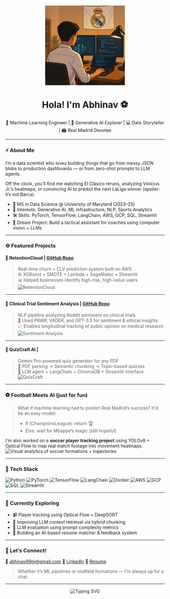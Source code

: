 <!-- Banner -->
<p align="center">
  <img src="https://github.com/abhinav12m/abhinav12m/blob/main/files/ChatGPT%20Image%20Jul%2027%2C%202025%2C%2012_28_36%20AM.png" alt="Abhinav Maheshwari Banner" width="50%" height="auto" />
</p>

<h1 align="center">Hola! I'm Abhinav ⚽</h1>

<p align="center">
  🧠 Machine Learning Engineer | 🤖 Generative AI Explorer | 💻 Data Storyteller | 🏟️ Real Madrid Devotee
</p>

---

### ⚡ About Me

I’m a data scientist who loves building things that go from messy JSON blobs to production dashboards — or from zero-shot prompts to LLM agents.

Off the clock, you’ll find me watching El Clásico reruns, analyzing Vinícius Jr.’s heatmaps, or convincing AI to predict the next LaLiga winner (spoiler: it’s not Barca).

- 📍 MS in Data Science @ University of Maryland (2023–25)  
- 🧠 Interests: Generative AI, ML Infrastructure, NLP, Sports Analytics  
- 🛠️ Skills: PyTorch, TensorFlow, LangChain, AWS, GCP, SQL, Streamlit  
- 👟 Dream Project: Build a tactical assistant for coaches using computer vision + LLMs

---

### ⚙️ Featured Projects

#### 🧠 RetentionCloud | [GitHub Repo](#)
> Real-time churn + CLV prediction system built on AWS  
> ⚙️ XGBoost + SMOTE + Lambda + SageMaker + Streamlit  
> 📊 Helped businesses identify high-risk, high-value users  
![RetentionCloud](https://github.com/abhinav12m/abhinav12m/blob/main/assets/retentioncloud.gif)

---

#### 🧪 Clinical Trial Sentiment Analysis | [GitHub Repo](#)
> NLP pipeline analyzing Reddit sentiment on clinical trials  
> 🤖 Used PRAW, VADER, and GPT-3.5 for sentiment & ethical insights  
> 📈 Enables longitudinal tracking of public opinion on medical research  
![Sentiment Analysis](https://github.com/abhinav12m/abhinav12m/blob/main/assets/sentiment.png)

---

#### 📝 QuizCraft AI |
> Gemini Pro-powered quiz generator for any PDF  
> 📄 PDF parsing → Semantic chunking → Topic-based quizzes  
> 🧠 LLM agent + LangChain + ChromaDB + Streamlit interface  
![QuizCraft](https://github.com/abhinav12m/abhinav12m/blob/main/assets/quizcraft.gif)

---

### ⚽ Football Meets AI (just for fun)

> What if machine learning had to predict Real Madrid’s success?
> It'd be an easy model:  
> - If (ChampionsLeague): return 🏆  
> - Else: wait for Mbappe’s magic (still hopeful)

I'm also worked on a **soccer player tracking project** using YOLOv8 + Optical Flow to map real match footage into movement heatmaps.  
![Visual analytics of soccer formations + trajectories](https://github.com/abhinav12m/FLOWTBALL)

---

### 🧰 Tech Stack

![Python](https://img.shields.io/badge/-Python-333?style=flat&logo=python)
![PyTorch](https://img.shields.io/badge/-PyTorch-333?style=flat&logo=pytorch)
![TensorFlow](https://img.shields.io/badge/-TensorFlow-333?style=flat&logo=tensorflow)
![LangChain](https://img.shields.io/badge/-LangChain-333?style=flat&logo=data:image/svg+xml;base64,...)
![Docker](https://img.shields.io/badge/-Docker-333?style=flat&logo=docker)
![AWS](https://img.shields.io/badge/-AWS-333?style=flat&logo=amazonaws)
![GCP](https://img.shields.io/badge/-GCP-333?style=flat&logo=googlecloud)
![SQL](https://img.shields.io/badge/-SQL-333?style=flat&logo=postgresql)
![Streamlit](https://img.shields.io/badge/-Streamlit-333?style=flat&logo=streamlit)

---

### 📣 Currently Exploring

- 📹 Player tracking using Optical Flow + DeepSORT  
- 🧱 Improving LLM context retrieval via hybrid chunking  
- 🧪 LLM evaluation using prompt complexity metrics  
- 🚀 Building an AI-based resume matcher & feedback system  

---

### 🤝 Let’s Connect!

📧 abhinav99m@gmail.com
🔗 [LinkedIn](https://www.linkedin.com/in/abhinavvmmaheshwari)
📂 [Resume](https://github.com/abhinav12m/abhinav12m/blob/main/files/Resume_Abhinav_Maheshwari.pdf)

> Whether it’s ML pipelines or midfield formations — I’m always up for a chat.

---

<p align="center">
  <img src="https://readme-typing-svg.demolab.com?font=Fira+Code&size=20&pause=1000&color=F7931E&center=true&vCenter=true&multiline=true&width=500&height=80&lines=Hala+Madrid+and+Data+Science!+🚀" alt="Typing SVG" />
</p>

